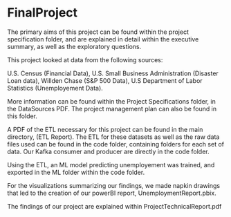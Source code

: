 # FinalProject
The primary aims of this project can be found within the project specification folder, and are explained in detail within the executive summary, as well as the exploratory questions. 

This project looked at data from the following sources:

U.S. Census (Financial Data), 
U.S. Small Business Administration (Disaster Loan data), 
Willden Chase (S&P 500 Data), 
U.S Department of Labor Statistics (Unemployement Data).

More information can be found within the Project Specifications folder, in the DataSources PDF. The project management plan can also be found in this folder.

A PDF of the ETL necessary for this project can be found in the main directory, (ETL Report).
The ETL for these datasets as well as the raw data files used can be found in the code folder, containing folders for each set of data. Our Kafka consumer and producer are directly in the code folder.

Using the ETL, an ML model predicting unemployement was trained, and exported in the ML folder within the code folder.

For the visualizations summarizing our findings, we made napkin drawings that led to the creation of our powerBI report, UnemploymentReport.pbix.

The findings of our project are explained within ProjectTechnicalReport.pdf

